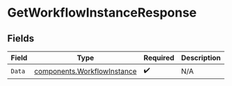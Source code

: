 # GetWorkflowInstanceResponse


## Fields

| Field                                                                      | Type                                                                       | Required                                                                   | Description                                                                |
| -------------------------------------------------------------------------- | -------------------------------------------------------------------------- | -------------------------------------------------------------------------- | -------------------------------------------------------------------------- |
| `Data`                                                                     | [components.WorkflowInstance](../../models/components/workflowinstance.md) | :heavy_check_mark:                                                         | N/A                                                                        |